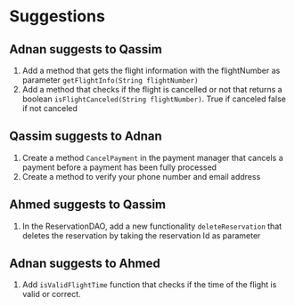 # Suggestions

## Adnan suggests to Qassim

1. Add a method that gets the flight information with the flightNumber as parameter `getFlightInfo(String flightNumber)`
2. Add a method that checks if the flight is cancelled or not that returns a boolean `isFlightCanceled(String flightNumber)`. True if canceled false if not canceled

## Qassim suggests to Adnan

1. Create a method `CancelPayment` in the payment manager that cancels a payment before a payment has been fully processed
2. Create a method to verify your phone number and email address

## Ahmed suggests to Qassim

1. In the ReservationDAO, add a new functionality `deleteReservation` that deletes the reservation by taking the reservation Id as parameter

## Adnan suggests to Ahmed

1. Add `isValidFlightTime` function that checks if the time of the flight is valid or correct.
